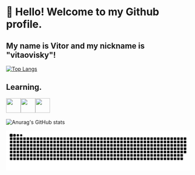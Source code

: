 # 👋 Hello! Welcome to my Github profile.
## My name is Vitor and my nickname is "vitaovisky"!

[![Top Langs](https://github-readme-stats.vercel.app/api/top-langs/?username=vitaovisky&layout=donut)](https://github.com/anuraghazra/github-readme-stats)

## Learning.

<img loading="lazy" src="https://cdn.jsdelivr.net/gh/devicons/devicon@latest/icons/javascript/javascript-original.svg" width="40" height="40"/><img src="https://cdn.jsdelivr.net/gh/devicons/devicon@latest/icons/typescript/typescript-original.svg" width="40" height="40"/><img src="https://cdn.jsdelivr.net/gh/devicons/devicon@latest/icons/react/react-original.svg" width="40" height="40"/>

![Anurag's GitHub stats](https://github-readme-stats.vercel.app/api?username=vitaovisky&show_icons=true&theme=transparent)


<picture>
  <source media="(prefers-color-scheme: dark)" srcset="https://raw.githubusercontent.com/vitaovisky/vitaovisky/output/github-contribution-grid-snake-dark.svg">
  <source media="(prefers-color-scheme: light)" srcset="https://raw.githubusercontent.com/vitaovisky/vitaovisky/output/github-contribution-grid-snake.svg">
  <img alt="github contribution grid snake animation" src="https://raw.githubusercontent.com/vitaovisky/vitaovisky/output/github-contribution-grid-snake.svg">
</picture>
